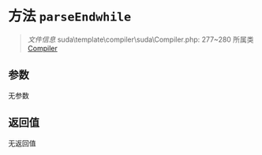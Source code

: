 # 方法 `parseEndwhile`

> *文件信息* suda\template\compiler\suda\Compiler.php: 277~280
> 所属类 [Compiler](../Compiler.md)




## 参数


无参数


## 返回值

无返回值
